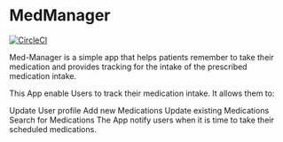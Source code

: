 # MedManager
[![CircleCI](https://circleci.com/gh/Dfrank7/MedManager/tree/master.svg?style=shield)](https://circleci.com/gh/Dfrank7/MedManager/tree/master)

Med-Manager is a simple app that helps patients remember to take their medication and provides tracking for the intake of the prescribed medication intake.

This App enable Users to track their medication intake. It allows them to:

Update User profile
Add new Medications
Update existing Medications
Search for Medications
The App notify users when it is time to take their scheduled medications.